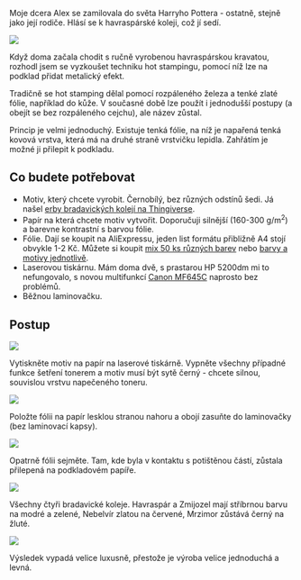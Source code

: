 <!-- dcterms:title = DIY hotstamping: Znaky bradavických kolejí -->
<!-- dcterms:abstract = Moje dcera Alex se zamilovala do světa Harryho Pottera - ostatně, stejně jako její rodiče. Hlásí se k havraspárské koleji, což jí sedí. Když doma začala chodit s ručně vyrobenou havraspárskou kravatou, rozhodl jsem se vyzkoušet techniku hot stampingu, pomocí níž lze na podklad přidat metalický efekt. -->
<!-- dcterms:creator = Michal Altair Valášek -->
<!-- x4w:coverUrl = /cover-pictures/20200508-hp.jpg -->
<!-- x4w:pictureUrl = /perex-pictures/20200508-hp.jpg -->
<!-- x4w:pictureWidth = 150 -->
<!-- x4w:pictureHeight = 150 -->
<!-- x4w:category = Bastlení -->
<!-- dcterms:date = 2020-05-08 -->

Moje dcera Alex se zamilovala do světa Harryho Pottera - ostatně, stejně jako její rodiče. Hlásí se k havraspárské koleji, což jí sedí. 

![](https://www.cdn.altairis.cz/Blog/2020/20200508-hp-01.jpg)

Když doma začala chodit s ručně vyrobenou havraspárskou kravatou, rozhodl jsem se vyzkoušet techniku hot stampingu, pomocí níž lze na podklad přidat metalický efekt.

Tradičně se hot stamping dělal pomocí rozpáleného železa a tenké zlaté fólie, například do kůže. V současné době lze použít i jednodušší postupy (a obejít se bez rozpáleného cejchu), ale název zůstal.

Princip je velmi jednoduchý. Existuje tenká fólie, na níž je napařená tenká kovová vrstva, která má na druhé straně vrstvičku lepidla. Zahřátím je možné ji přilepit k podkladu.

## Co budete potřebovat

* Motiv, který chcete vyrobit. Černobílý, bez různých odstínů šedi. Já našel [erby bradavických kolejí na Thingiverse](http://www.thingiverse.com/thing:3379009).
* Papír na která chcete motiv vytvořit. Doporučuji silnější (160-300 g/m<sup>2</sup>) a barevne kontrastní s barvou fólie.
* Fólie. Dají se koupit na AliExpressu, jeden list formátu přibližně A4 stojí obvykle 1-2 Kč. Můžete si koupit [mix 50 ks různých barev](https://s.click.aliexpress.com/e/_dSMzaZ7) nebo [barvy a motivy jednotlivě](https://s.click.aliexpress.com/e/_d7LRbf3).
* Laserovou tiskárnu. Mám doma dvě, s prastarou HP 5200dm mi to nefungovalo, s novou multifunkcí [Canon MF645C](https://www.alza.cz/canon-i-sensys-mf645cx-d5588478.htm?idp=10731) naprosto bez problémů.
* Běžnou laminovačku.

## Postup

![](https://www.cdn.altairis.cz/Blog/2020/20200508-hp-02.jpg)

Vytiskněte motiv na papír na laserové tiskárně. Vypněte všechny případné funkce šetření tonerem a motiv musí být sytě černý - chcete silnou, souvislou vrstvu napečeného toneru.

![](https://www.cdn.altairis.cz/Blog/2020/20200508-hp-03.jpg)

Položte fólii na papír lesklou stranou nahoru a obojí zasuňte do laminovačky (bez laminovací kapsy). 

![](https://www.cdn.altairis.cz/Blog/2020/20200508-hp-04.jpg)

Opatrně fólii sejměte. Tam, kde byla v kontaktu s potištěnou částí, zůstala přilepená na podkladovém papíře.

![](https://www.cdn.altairis.cz/Blog/2020/20200508-hp-05.jpg)

Všechny čtyři bradavické koleje. Havraspár a Zmijozel mají stříbrnou barvu na modré a zelené, Nebelvír zlatou na červené, Mrzimor zůstává černý na žluté.

![](https://www.cdn.altairis.cz/Blog/2020/20200508-hp-06.jpg)

Výsledek vypadá velice luxusně, přestože je výroba velice jednoduchá a levná.